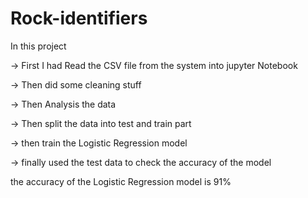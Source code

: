 # Rock-identifiers

In this project

-> First I had Read the CSV file from the system into jupyter Notebook

-> Then did some cleaning stuff

-> Then Analysis the data

-> Then split the data into test and train part

-> then train the Logistic Regression model

-> finally used the test data to check the accuracy of the model

the accuracy of the Logistic Regression model is 91%
